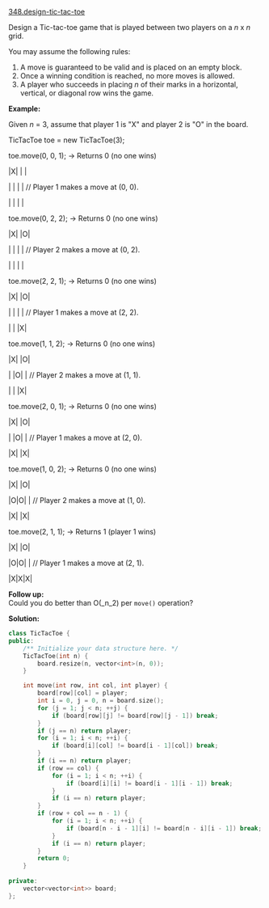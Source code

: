 [348.design-tic-tac-toe](https://leetcode.com/problems/design-tic-tac-toe/)  

Design a Tic-tac-toe game that is played between two players on a _n_ x _n_ grid.

You may assume the following rules:

1.  A move is guaranteed to be valid and is placed on an empty block.
2.  Once a winning condition is reached, no more moves is allowed.
3.  A player who succeeds in placing _n_ of their marks in a horizontal, vertical, or diagonal row wins the game.

**Example:**  

  
Given _n_ = 3, assume that player 1 is "X" and player 2 is "O" in the board.
  

  
TicTacToe toe = new TicTacToe(3);
  

  
toe.move(0, 0, 1); -> Returns 0 (no one wins)
  
|X| | |
  
| | | |    // Player 1 makes a move at (0, 0).
  
| | | |
  

  
toe.move(0, 2, 2); -> Returns 0 (no one wins)
  
|X| |O|
  
| | | |    // Player 2 makes a move at (0, 2).
  
| | | |
  

  
toe.move(2, 2, 1); -> Returns 0 (no one wins)
  
|X| |O|
  
| | | |    // Player 1 makes a move at (2, 2).
  
| | |X|
  

  
toe.move(1, 1, 2); -> Returns 0 (no one wins)
  
|X| |O|
  
| |O| |    // Player 2 makes a move at (1, 1).
  
| | |X|
  

  
toe.move(2, 0, 1); -> Returns 0 (no one wins)
  
|X| |O|
  
| |O| |    // Player 1 makes a move at (2, 0).
  
|X| |X|
  

  
toe.move(1, 0, 2); -> Returns 0 (no one wins)
  
|X| |O|
  
|O|O| |    // Player 2 makes a move at (1, 0).
  
|X| |X|
  

  
toe.move(2, 1, 1); -> Returns 1 (player 1 wins)
  
|X| |O|
  
|O|O| |    // Player 1 makes a move at (2, 1).
  
|X|X|X|
  

**Follow up:**  
Could you do better than O(_n_2) per `move()` operation?  



**Solution:**  

```cpp
class TicTacToe {
public:
    /** Initialize your data structure here. */
    TicTacToe(int n) {
        board.resize(n, vector<int>(n, 0));   
    }

    int move(int row, int col, int player) {
        board[row][col] = player;
        int i = 0, j = 0, n = board.size();
        for (j = 1; j < n; ++j) {
            if (board[row][j] != board[row][j - 1]) break;
        }
        if (j == n) return player;
        for (i = 1; i < n; ++i) {
            if (board[i][col] != board[i - 1][col]) break;
        }
        if (i == n) return player;
        if (row == col) {
            for (i = 1; i < n; ++i) {
                if (board[i][i] != board[i - 1][i - 1]) break;
            }
            if (i == n) return player;
        }
        if (row + col == n - 1) {
            for (i = 1; i < n; ++i) {
                if (board[n - i - 1][i] != board[n - i][i - 1]) break;
            }
            if (i == n) return player;
        }
        return 0;
    }
    
private:
    vector<vector<int>> board;
};
```
      